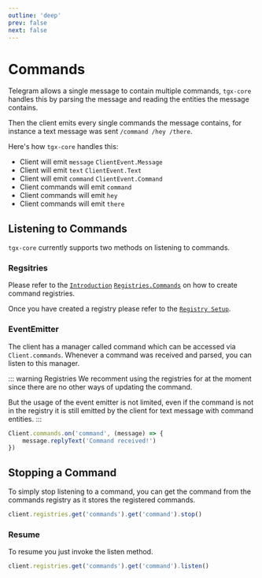 ```yaml
---
outline: 'deep'
prev: false
next: false
---
```

# Commands

Telegram allows a single message to contain multiple commands, `tgx-core` handles this by parsing the message and reading the entities the message contains.

Then the client emits every single commands the message contains, for instance a text message was sent `/command /hey /there`.

Here's how `tgx-core` handles this:
- Client will emit `message` `ClientEvent.Message`
- Client will emit `text` `ClientEvent.Text`
- Client will emit `command` `ClientEvent.Command`
- Client commands will emit `command`
- Client commands will emit `hey`
- Client commands will emit `there`

## Listening to Commands

`tgx-core` currently supports two methods on listening to commands.

### Regsitries

Please refer to the [`Introduction`](../Registries/README) [`Registries.Commands`](../Registries/Commands) on how to create command registries.

Once you have created a registry please refer to the [`Registry Setup`](./Registry%20Setup).

### EventEmitter

The client has a manager called command which can be accessed via `Client.commands`. Whenever a command was received and parsed, you can listen to this manager.

::: warning Registries
We recomment using the registries for at the moment since there are no other ways of updating the command.

But the usage of the event emitter is not limited, even if the command is not in the registry it is still emitted by the client for text message with command entities.
:::

```js
Client.commands.on('command', (message) => {
    message.replyText('Command received!')
})
```

## Stopping a Command
To simply stop listening to a command, you can get the command from the commands registry as it stores the registered commands.

```js
client.registries.get('commands').get('command').stop()
```

### Resume
To resume you just invoke the listen method.

```js
client.registries.get('commands').get('command').listen()
```
